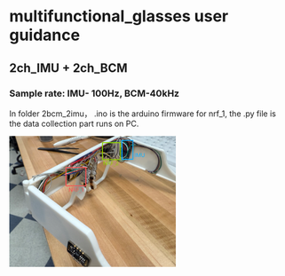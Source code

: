 # multifunctional_glasses user guidance
<h2>2ch_IMU + 2ch_BCM</h2>
<h3>Sample rate: IMU- 100Hz, BCM-40kHz</h3>
<p>In folder 2bcm_2imu， .ino is the arduino firmware for nrf_1, the .py file is the data collection part runs on PC.</p>

<img src="./image/back_detail.png" alt="back_detail" width="300"/>
